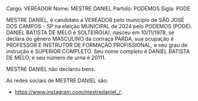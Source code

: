 Cargo: VEREADOR
Nome: MESTRE DANIEL
Partido: PODEMOS
Sigla: PODE

MESTRE DANIEL, é candidato a VEREADOR pelo município de SÃO JOSÉ DOS CAMPOS - SP na eleição MUNICIPAL de 2024 pelo PODEMOS (PODE).
DANIEL BATISTA DE MELO é SOLTEIRO(A), nasceu em 10/11/1978, se declara do gênero MASCULINO da cor/raça PARDA, sua ocupação é PROFESSOR E INSTRUTOR DE FORMAÇÃO PROFISSIONAL, e seu grau de instrução é SUPERIOR COMPLETO.
Seu nome completo é DANIEL BATISTA DE MELO, e seu número de urna é 20111.

MESTRE DANIEL não declarou bens.


As redes sociais de MESTRE DANIEL são:
- https://www.instagram.com/mestredaniel_/;